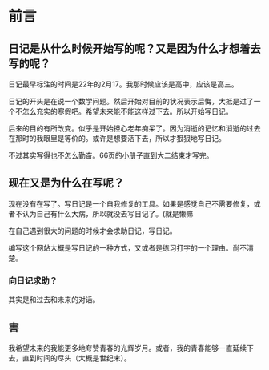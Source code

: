 # 前言

## 日记是从什么时候开始写的呢？又是因为什么才想着去写的呢？

日记最早标注的时间是22年的2月17。我那时候应该是高中，应该是高三。

日记的开头是在说一个数学问题。然后开始对目前的状况表示后悔，大抵是过了一个不怎么充实的寒假吧。希望未来能不能这样过下去。所以开始写日记。

后来的目的有所改变。似乎是开始担心老年痴呆了。因为消逝的记忆和消逝的过去在那时的我眼里是等价的。或许是想要活下去，所以才狠狠地写日记。

不过其实写得也不怎么勤奋。66页的小册子直到大二结束才写完。

## 现在又是为什么在写呢？

现在没有在写了。写日记是一个自我修复的工具。如果是感觉自己不需要修复，或者不认为自己有什么大病，所以就没去写日记了。(就是懒嘛

在自己遇到很大的问题的时候才会求助日记，写日记。

编写这个网站大概是写日记的一种方式，又或者是练习打字的一个理由。尚不清楚。

### 向日记求助？

其实是和过去和未来的对话。

## 害

我希望未来的我能更多地夸赞青春的光辉岁月。或者，我的青春能够一直延续下去，直到时间的尽头（大概是世纪末）。
